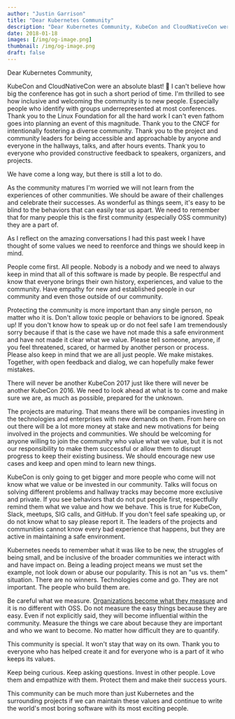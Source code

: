 ```yaml
---
author: "Justin Garrison"
title: "Dear Kubernetes Community"
description: "Dear Kubernetes Community, KubeCon and CloudNativeCon were an absolute blast!"
date: 2018-01-18
images: [/img/og-image.png]
thumbnail: /img/og-image.png
draft: false
---
```


Dear Kubernetes Community,

KubeCon and CloudNativeCon were an absolute blast! 🙌 I can't believe how big the conference has got in such a short period of time. I'm thrilled to see how inclusive and welcoming the community is to new people. Especially people who identify with groups underrepresented at most conferences.\
Thank you to the Linux Foundation for all the hard work I can't even fathom goes into planning an event of this magnitude. Thank you to the CNCF for intentionally fostering a diverse community. Thank you to the project and community leaders for being accessible and approachable by anyone and everyone in the hallways, talks, and after hours events. Thank you to everyone who provided constructive feedback to speakers, organizers, and projects.

We have come a long way, but there is still a lot to do.

As the community matures I'm worried we will not learn from the experiences of other communities. We should be aware of their challenges and celebrate their successes. As wonderful as things seem, it's easy to be blind to the behaviors that can easily tear us apart. We need to remember that for many people this is the first community (especially OSS community) they are a part of.

As I reflect on the amazing conversations I had this past week I have thought of some values we need to reenforce and things we should keep in mind.

People come first. All people. Nobody is a nobody and we need to always keep in mind that all of this software is made by people. Be respectful and know that everyone brings their own history, experiences, and value to the community. Have empathy for new and established people in our community and even those outside of our community.

Protecting the community is more important than any single person, no matter who it is. Don't allow toxic people or behaviors to be ignored. Speak up! If you don't know how to speak up or do not feel safe I am tremendously sorry because if that is the case we have not made this a safe environment and have not made it clear what we value. Please tell someone, anyone, if you feel threatened, scared, or harmed by another person or process. Please also keep in mind that we are all just people. We make mistakes. Together, with open feedback and dialog, we can hopefully make fewer mistakes.

There will never be another KubeCon 2017 just like there will never be another KubeCon 2016. We need to look ahead at what is to come and make sure we are, as much as possible, prepared for the unknown.

The projects are maturing. That means there will be companies investing in the technologies and enterprises with new demands on them. From here on out there will be a lot more money at stake and new motivations for being involved in the projects and communities. We should be welcoming for anyone willing to join the community who value what we value, but it is not our responsibility to make them successful or allow them to disrupt progress to keep their existing business. We should encourage new use cases and keep and open mind to learn new things.

KubeCon is only going to get bigger and more people who come will not know what we value or be invested in our community. Talks will focus on solving different problems and hallway tracks may become more exclusive and private. If you see behaviors that do not put people first, respectfully remind them what we value and how we behave. This is true for KubeCon, Slack, meetups, SIG calls, and GitHub. If you don't feel safe speaking up, or do not know what to say please report it. The leaders of the projects and communities cannot know every bad experience that happens, but they are active in maintaining a safe environment.

Kubernetes needs to remember what it was like to be new, the struggles of being small, and be inclusive of the broader communities we interact with and have impact on. Being a leading project means we must set the example, not look down or abuse our popularity. This is not an "us vs. them" situation. There are no winners. Technologies come and go. They are not important. The people who build them are.

Be careful what we measure. [Organizations become what they measure](https://hbr.org/2010/06/column-you-are-what-you-measure) and it is no different with OSS. Do not measure the easy things because they are easy. Even if not explicitly said, they will become influential within the community. Measure the things we care about because they are important and who we want to become. No matter how difficult they are to quantify.

This community is special. It won't stay that way on its own. Thank you to everyone who has helped create it and for everyone who is a part of it who keeps its values.

Keep being curious. Keep asking questions. Invest in other people. Love them and empathize with them. Protect them and make their success yours.

This community can be much more than just Kubernetes and the surrounding projects if we can maintain these values and continue to write the world's most boring software with its most exciting people.
